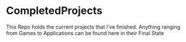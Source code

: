 # CompletedProjects
This Repo holds the current projects that I've finished. Anything ranging from Games to Applications can be found here in their Final State
